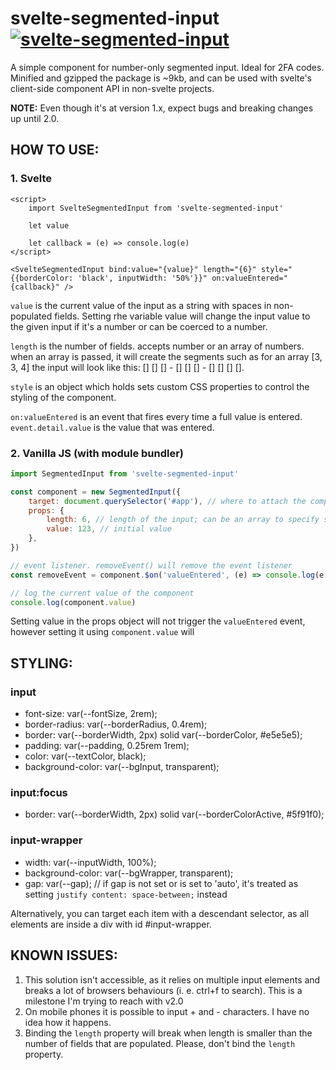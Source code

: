 # svelte-segmented-input [![svelte-segmented-input](https://img.shields.io/badge/-svelte--segmented--input-orange)](https://github.com/ZuriPL/svelte-segmented-input)

A simple component for number-only segmented input. Ideal for 2FA codes. Minified and gzipped the package is ~9kb, and can be used with svelte's client-side component API in non-svelte projects.

**NOTE:** Even though it's at version 1.x, expect bugs and breaking changes up until 2.0.

## HOW TO USE:

### 1. Svelte

```svelte
<script>
    import SvelteSegmentedInput from 'svelte-segmented-input'

    let value

    let callback = (e) => console.log(e)
</script>

<SvelteSegmentedInput bind:value="{value}" length="{6}" style="{{borderColor: 'black', inputWidth: '50%'}}" on:valueEntered="{callback}" />
```

`value` is the current value of the input as a string with spaces in non-populated fields. Setting rhe variable value will change the input value to the given input if it's a number or can be coerced to a number.

`length` is the number of fields. accepts number or an array of numbers. when an array is passed, it will create the segments such as for an array [3, 3, 4] the input will look like this: [] [] [] - [] [] [] - [] [] [] [].

`style` is an object which holds sets custom CSS properties to control the styling of the component.

`on:valueEntered` is an event that fires every time a full value is entered. `event.detail.value` is the value that was entered.

### 2. Vanilla JS (with module bundler)

```javascript
import SegmentedInput from 'svelte-segmented-input'

const component = new SegmentedInput({
	target: document.querySelector('#app'), // where to attach the component in the DOM
	props: {
		length: 6, // length of the input; can be an array to specify segments
		value: 123, // initial value
	},
})

// event listener. removeEvent() will remove the event listener
const removeEvent = component.$on('valueEntered', (e) => console.log(e.detail.value))

// log the current value of the component
console.log(component.value)
```

Setting value in the props object will not trigger the `valueEntered` event, however setting it using `component.value` will

## STYLING:

### input

-   font-size: var(--fontSize, 2rem);
-   border-radius: var(--borderRadius, 0.4rem);
-   border: var(--borderWidth, 2px) solid var(--borderColor, #e5e5e5);
-   padding: var(--padding, 0.25rem 1rem);
-   color: var(--textColor, black);
-   background-color: var(--bgInput, transparent);

### input:focus

-   border: var(--borderWidth, 2px) solid var(--borderColorActive, #5f91f0);

### input-wrapper

-   width: var(--inputWidth, 100%);
-   background-color: var(--bgWrapper, transparent);
-   gap: var(--gap);
    // if gap is not set or is set to 'auto', it's treated as setting `justify content: space-between;` instead

Alternatively, you can target each item with a descendant selector, as all elements are inside a div with id #input-wrapper.

## KNOWN ISSUES:

1. This solution isn't accessible, as it relies on multiple input elements and breaks a lot of browsers behaviours (i. e. ctrl+f to search). This is a milestone I'm trying to reach with v2.0
2. On mobile phones it is possible to input + and - characters. I have no idea how it happens.
3. Binding the `length` property will break when length is smaller than the number of fields that are populated. Please, don't bind the `length` property.
